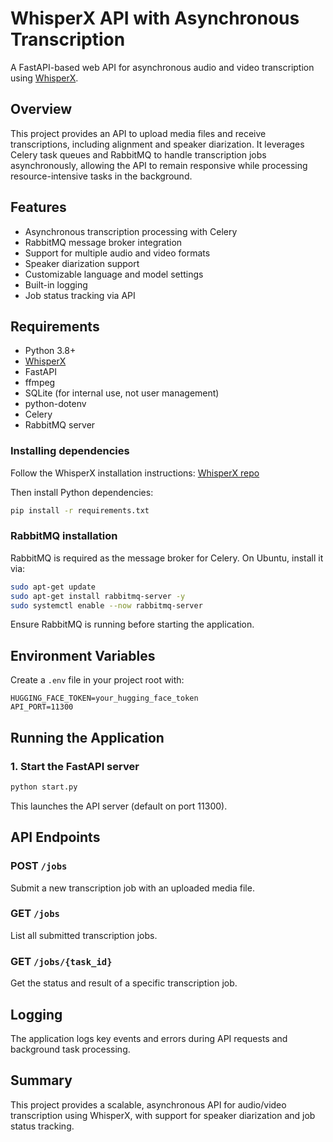 # WhisperX API with Asynchronous Transcription

A FastAPI-based web API for asynchronous audio and video transcription using [WhisperX](https://github.com/m-bain/whisperX).

## Overview

This project provides an API to upload media files and receive transcriptions, including alignment and speaker diarization. It leverages Celery task queues and RabbitMQ to handle transcription jobs asynchronously, allowing the API to remain responsive while processing resource-intensive tasks in the background.

## Features

- Asynchronous transcription processing with Celery
- RabbitMQ message broker integration
- Support for multiple audio and video formats
- Speaker diarization support
- Customizable language and model settings
- Built-in logging
- Job status tracking via API

## Requirements

- Python 3.8+
- [WhisperX](https://github.com/m-bain/whisperX)
- FastAPI
- ffmpeg
- SQLite (for internal use, not user management)
- python-dotenv
- Celery
- RabbitMQ server

### Installing dependencies

Follow the WhisperX installation instructions: [WhisperX repo](https://github.com/m-bain/whisperX#3-install-this-repo)

Then install Python dependencies:

```bash
pip install -r requirements.txt
```

### RabbitMQ installation

RabbitMQ is required as the message broker for Celery. On Ubuntu, install it via:

```bash
sudo apt-get update
sudo apt-get install rabbitmq-server -y
sudo systemctl enable --now rabbitmq-server
```

Ensure RabbitMQ is running before starting the application.

## Environment Variables

Create a `.env` file in your project root with:

```env
HUGGING_FACE_TOKEN=your_hugging_face_token
API_PORT=11300
```

## Running the Application

### 1. Start the FastAPI server

```bash
python start.py
```

This launches the API server (default on port 11300).


## API Endpoints

### POST `/jobs`

Submit a new transcription job with an uploaded media file.

### GET `/jobs`

List all submitted transcription jobs.

### GET `/jobs/{task_id}`

Get the status and result of a specific transcription job.

## Logging

The application logs key events and errors during API requests and background task processing.

## Summary

This project provides a scalable, asynchronous API for audio/video transcription using WhisperX, with support for speaker diarization and job status tracking.
